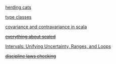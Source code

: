 [herding cats](http://eed3si9n.com/herding-cats/)

[type classes](http://debasishg.blogspot.co.uk/2010/06/scala-implicits-type-classes-here-i.html)

[covariance and contravariance in scala](https://www.atlassian.com/blog/software-teams/covariance-and-contravariance-in-scala)

~~[everything about sealed](https://underscore.io/blog/posts/2015/06/02/everything-about-sealed.html)~~

[Intervals: Unifying Uncertainty, Ranges, and Loops](https://www.protechtraining.com/blog/post/866?ncr=1)

~~[discipline laws checking](https://typelevel.org/blog/2013/11/17/discipline.html)~~
